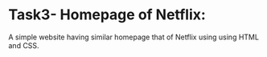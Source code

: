 # Task3- Homepage of Netflix:
A simple website having similar homepage that of Netflix using using HTML and CSS.
